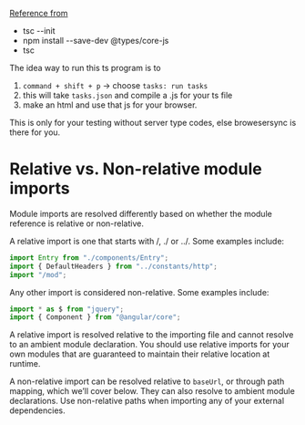 [Reference from](https://www.typescriptlang.org/docs/handbook/basic-types.html)

- tsc --init
- npm install --save-dev @types/core-js
- tsc

The idea way to run this ts program is to

1. `command + shift + p` -> choose  `tasks: run tasks`
2. this will take `tasks.json` and compile a .js for your ts file
3. make an html and use that js for your browser.

This is only for your testing without server type codes, else browesersync is there for you.

# Relative vs. Non-relative module imports

Module imports are resolved differently based on whether the module reference is relative or non-relative.

A relative import is one that starts with /, ./ or ../. Some examples include:

```ts
import Entry from "./components/Entry";
import { DefaultHeaders } from "../constants/http";
import "/mod";
```

Any other import is considered non-relative. Some examples include:

```ts
import * as $ from "jquery";
import { Component } from "@angular/core";
```

A relative import is resolved relative to the importing file and cannot resolve to an ambient module declaration. You
should use relative imports for your own modules that are guaranteed to maintain their relative location at runtime.

A non-relative import can be resolved relative to `baseUrl`, or through path mapping, which we’ll cover below. They can
also resolve to ambient module declarations. Use non-relative paths when importing any of your external dependencies.

